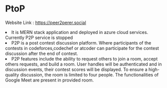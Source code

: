 # PtoP

Website Link : https://peer2perer.social
<li> It is MERN stack application and deployed in azure cloud services. Currently P2P service is stopped
<li> P2P is a post contest discussion platform. Where participants of the contests in codeforces,codechef or atcoder can
participate for the contest discussion after the end of contest.
<li> P2P features include the ability to request others to join a room, accept others requests, and build a room. User
handles will be authenticated and in discussion events, their contest scores will be displayed. To ensure a high-
quality discussion, the room is limited to four people. The functionalities of Google Meet are present in provided
room.
